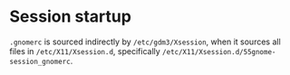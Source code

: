 # Session startup

`.gnomerc` is sourced indirectly by `/etc/gdm3/Xsession`, when it sources all
files in `/etc/X11/Xsession.d`, specifically
`/etc/X11/Xsession.d/55gnome-session_gnomerc`.
